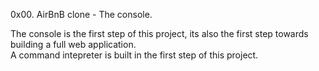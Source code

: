 0x00. AirBnB clone - The console.


The console is the first step of this project, its also the first step towards building a full web application.                         
A command intepreter is built in the first step of this project.   
